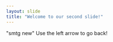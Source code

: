 ```yaml
---
layout: slide
title: "Welcome to our second slide!"
---
```

"smtg new"
Use the left arrow to go back!
